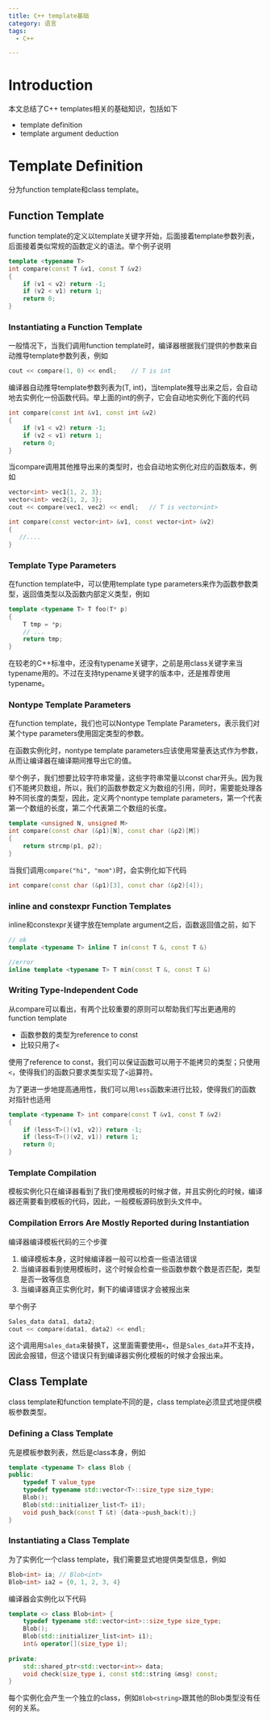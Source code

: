 ```yaml
---
title: C++ template基础
category: 语言
tags:
  - C++

---
```


# Introduction

本文总结了C++ templates相关的基础知识，包括如下

- template definition
- template argument deduction

# Template Definition

分为function template和class template。

## Function Template

function template的定义以template关键字开始，后面接着template参数列表，后面接着类似常规的函数定义的语法。举个例子说明

```c++
template <typename T>
int compare(const T &v1, const T &v2)
{
	if (v1 < v2) return -1;
    if (v2 < v1) return 1;
    return 0;
}
```

### Instantiating a Function Template

一般情况下，当我们调用function template时，编译器根据我们提供的参数来自动推导template参数列表，例如

```c++
cout << compare(1, 0) << endl;    // T is int
```

编译器自动推导template参数列表为(T, int)，当template推导出来之后，会自动地去实例化一份函数代码。举上面的int的例子，它会自动地实例化下面的代码

```c++
int compare(const int &v1, const int &v2)
{
	if (v1 < v2) return -1;
    if (v2 < v1) return 1;
    return 0;
}
```

当compare调用其他推导出来的类型时，也会自动地实例化对应的函数版本，例如

```c++
vector<int> vec1{1, 2, 3};
vector<int> vec2{1, 2, 3};
cout << compare(vec1, vec2) << endl;   // T is vector<int>

int compare(const vector<int> &v1, const vector<int> &v2)
{
   //....
}
```

### Template Type Parameters

在function template中，可以使用template type parameters来作为函数参数类型，返回值类型以及函数内部定义类型，例如

```c++
template <typename T> T foo(T* p)
{
	T tmp = *p;
    // ...
    return tmp;
}
```

在较老的C++标准中，还没有typename关键字，之前是用class关键字来当typename用的。不过在支持typename关键字的版本中，还是推荐使用typename。

### Nontype Template Parameters

在function template，我们也可以Nontype Template Parameters，表示我们对某个type parameters使用固定类型的参数。

在函数实例化时，nontype template parameters应该使用常量表达式作为参数，从而让编译器在编译期间推导出它的值。

举个例子，我们想要比较字符串常量，这些字符串常量以const char开头。因为我们不能拷贝数组，所以，我们的函数参数定义为数组的引用，同时，需要能处理各种不同长度的类型，因此，定义两个nontype template parameters，第一个代表第一个数组的长度，第二个代表第二个数组的长度。

```c++
template <unsigned N, unsigned M>
int compare(const char (&p1)[N], const char (&p2)[M])
{
	return strcmp(p1, p2);
}
```
当我们调用`compare("hi", "mom")`时，会实例化如下代码

```c++
int compare(const char (&p1)[3], const char (&p2)[4]);
```

### inline and constexpr Function Templates

inline和constexpr关键字放在template argument之后，函数返回值之前，如下

```c++
// ok
template <typename T> inline T in(const T &, const T &)

//error
inline template <typename T> T min(const T &, const T &)
```
### Writing Type-Independent Code

从compare可以看出，有两个比较重要的原则可以帮助我们写出更通用的function template

- 函数参数的类型为reference to const
- 比较只用了`<`

使用了reference to const，我们可以保证函数可以用于不能拷贝的类型；只使用`<`，使得我们的函数只要求类型实现了`<`运算符。

为了更进一步地提高通用性，我们可以用`less`函数来进行比较，使得我们的函数对指针也适用

```c++
template <typename T> int compare(const T &v1, const T &v2)
{
	if (less<T>()(v1, v2)) return -1;
    if (less<T>()(v2, v1)) return 1;
    return 0;
}
```

### Template Compilation

模板实例化只在编译器看到了我们使用模板的时候才做，并且实例化的时候，编译器还需要看到模板的代码，因此，一般模板源码放到头文件中。

### Compilation Errors Are Mostly Reported during Instantiation

编译器编译模板代码的三个步骤

1. 编译模板本身，这时候编译器一般可以检查一些语法错误
2. 当编译器看到使用模板时，这个时候会检查一些函数参数个数是否匹配，类型是否一致等信息
3. 当编译器真正实例化时，剩下的编译错误才会被报出来

举个例子

```c++
Sales_data data1, data2;
cout << compare(data1, data2) << endl;
```

这个调用用`Sales_data`来替换T，这里面需要使用`<`，但是`Sales_data`并不支持，因此会报错，但这个错误只有到编译器实例化模板的时候才会报出来。

## Class Template

class template和function template不同的是，class template必须显式地提供模板参数类型。

### Defining a Class Template

先是模板参数列表，然后是class本身，例如

```c++
template <typename T> class Blob {
public:
	typedef T value_type
    typedef typename std::vector<T>::size_type size_type;
    Blob();
    Blob(std::initializer_list<T> i1);
    void push_back(const T &t) {data->push_back(t);}
}
```

### Instantiating a Class Template

为了实例化一个class template，我们需要显式地提供类型信息，例如

```c++
Blob<int> ia; // Blob<int>
Blob<int> ia2 = {0, 1, 2, 3, 4}
```

编译器会实例化以下代码

```c++
template <> class Blob<int> {
	typedef typename std::vector<int>::size_type size_type;
    Blob();
    Blob(std::initializer_list<int> i1);
    int& operator[](size_type i);
    
private:
	std::shared_ptr<std::vector<int>> data;
    void check(size_type i, const std::string &msg) const;
}
```

每个实例化会产生一个独立的class，例如`Blob<string>`跟其他的Blob类型没有任何的关系。




